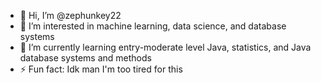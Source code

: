 - 👋 Hi, I’m @zephunkey22
- 👀 I’m interested in machine learning, data science, and database systems
- 🌱 I’m currently learning entry-moderate level Java, statistics, and Java database systems and methods
- ⚡ Fun fact: Idk man I'm too tired for this

<!---
zephunkey22/zephunkey22 is a ✨ special ✨ repository because its `README.md` (this file) appears on your GitHub profile.
You can click the Preview link to take a look at your changes.
--->
